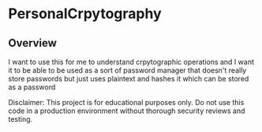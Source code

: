 # PersonalCrpytography

## Overview

I want to use this for me to understand crpytographic operations and I want it to be able to be used as a sort of password manager that doesn't really store passwords but just uses plaintext and hashes it which can be stored as a password


Disclaimer: This project is for educational purposes only. Do not use this code in a production environment without thorough security reviews and testing.